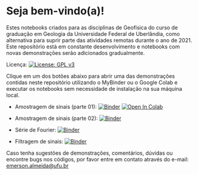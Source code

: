 # Seja bem-vindo(a)!

Estes notebooks criados para as disciplinas de Geofísica do curso de graduação em Geologia da Universidade Federal de Uberlândia, como alternativa para suprir parte das atividades remotas durante o ano de 2021. Este repositório está em constante desenvolvimento e notebooks com novas demonstrações serão adicionados gradualmente.

Licença: [![License: GPL v3](https://img.shields.io/badge/License-GPLv3-blue.svg)](https://www.gnu.org/licenses/gpl-3.0)

Clique em um dos botões abaixo para abrir uma das demonstrações contidas neste repositório utilizando o MyBinder ou o Google Colab e executar os notebooks sem necessidade de instalação na sua máquina local.

* Amostragem de sinais (parte 01): [![Binder](https://mybinder.org/badge_logo.svg)](https://mybinder.org/v2/gh/emrodalmeida/demoaulas/HEAD?filepath=Geofisica1%2Famostragem_parte1.ipynb)
[![Open In Colab](https://colab.research.google.com/assets/colab-badge.svg)](https://github.com/emrodalmeida/demoaulas/blob/main/Geofisica1/amostragem_parte1.ipynb)


* Amostragem de sinais (parte 02): [![Binder](https://mybinder.org/badge_logo.svg)](https://mybinder.org/v2/gh/emrodalmeida/demoaulas/HEAD?filepath=Geofisica1%2Famostragem_parte1.ipynb)

* Série de Fourier:  [![Binder](https://mybinder.org/badge_logo.svg)](https://mybinder.org/v2/gh/emrodalmeida/demoaulas/HEAD?filepath=Geofisica1%2Fserie_fourier.ipynb)

* Filtragem de sinais: [![Binder](https://mybinder.org/badge_logo.svg)](https://mybinder.org/v2/gh/emrodalmeida/demoaulas/HEAD?filepath=Geofisica1%2Ffiltragem.ipynb)

Caso tenha sugestões de demonstrações, comentários, dúvidas ou encontre bugs nos códigos, por favor entre em contato através do e-mail: emerson.almeida@ufu.br